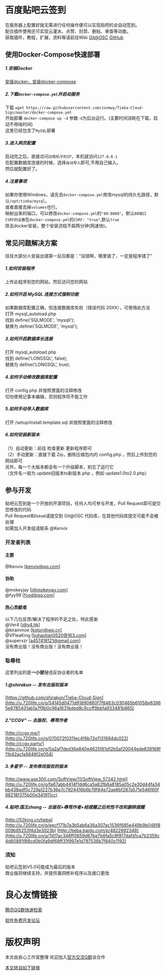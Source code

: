 # 百度贴吧云签到
在服务器上配置好就无需进行任何操作便可以实现贴吧的全自动签到。     
配合插件使用还可实现云灌水、点赞、封禁、删帖、审查等功能。     
获取插件，教程，扩展，资料等请前往Wiki [Git@OSC](http://u.720life.cn/g/3e7e8f170da15d1979f4c6b1321cc36b7fc542481d2681eeb32f5fb9bc8457c9390eee6e994449596f1a84df5e4acc942cf9077eada2e6c6bab4972f3b346f37) [GitHub](http://u.720life.cn/g/54145d0471d91890860f7f8463c03046124c3a202b8c34fd6460f1893a8b9cac10db78ad22080d58e7b13e16d1b56b8f93196ada061334459f4c8b9af615ebd0)              

## 使用Docker-Compose快速部署
##### 1.安装Docker
[安装docker，安装docker-compose](http://u.720life.cn/g/b16f7b584147c473ba4890d865862ec4b5b1f3424ae7dfcacdba3c040c2bfeccbffc4bcb9e65fbb0bc5b1539230649b1)
##### 2.下载`docker-compose.yml`并启动服务
下载 `wget https://raw.githubusercontent.com/zsnmwy/Tieba-Cloud-Sign/master/docker-compose.yml`  
开始部署 `docker-compose up -d` 参数`-d`为后台运行。(主要时间消耗在下载，启动不用啥时间)  
这里已经包含了`MySQL`部署
##### 3.进入网页配置
启动完之后，直接访问`远程机子的IP`，本机就访问`127.0.0.1`  
在配置数据库连接的时候，选择`自动导入`即可,不用自己输入。  
然后就配置好了。
##### 4.注意事项
如果你使用Windows，请先去`docker-compose.yml`修改mysql的持久化路径，默认`/opt/tieba/mysql`。  
或者直接去掉`volumes`也行。  
映射出来的端口，可以修改`docker-compose.yml`的`"80:8080"`。默认`80端口`  
`CSRF的设置`在`docker-compose.yml`的`CSRF: "true"`,默认`true`  
除去docker安装，整个安装流程不超两分钟(网速快)。

## 常见问题解决方案
往往大部分人安装出错第一反应都是：“没错啊，哪里错了，一定是程序错了”
##### 1.如何安装程序
上传此程序到您的网站，然后访问您的网站
##### 2.如何开启 MySQL 连接方式强制功能
如果数据库配置正确，但连接数据库失败（错误代码 20XX），可使用此方法     
打开   mysql_autoload.php     
找到   define('SQLMODE', 'mysqli');     
替换为 define('SQLMODE', 'mysql');
##### 3.如何开启数据库长连接
打开   mysql_autoload.php     
找到   define('LONGSQL', false);     
替换为 define('LONGSQL', true);
##### 4.如何手动修改数据库配置
打开 config.php 并按照里面的注释修改     
切勿使用记事本编辑，否则程序将不能工作
##### 5.如何手动导入数据库
打开 /setup/install.template.sql 并按照里面的注释修改
##### 6.如何安装新版本
（1）自动更新：前往 检查更新 更新程序即可     
（2）手动更新：直接下载 Zip，删除压缩包内的 config.php ，然后上传到您的网站即可     
另外，每一个大版本都会有一个升级脚本，别忘了运行它     
（文件名一般为 update旧版本to新版本.php ，例如 update1.0to2.0.php）

## 参与开发
贴吧云签到是一个开放的开源项目，任何人均可参与开发，Pull Request即可提交您修改的代码     
Pull Request和Issue请提交到 Git@OSC 代码库，在其他代码库提交可能不会被处理     
如需加入开发组请联系 @Kenvix
### 开发者列表
#### 主要
@Kenvix [kenvix@qq.com]     
#### 协助
@mokeyjay [i@mokeyjay.com]     
@fyy99 [fyod@qq.com]
#### 热心贡献者
以下几位反馈/解决了程序的不足之处，特此感谢     
@Ver4 [i@v4.hk]     
@kirainmoe [kotori@wo.cn]     
@VFleaKing [liuhaotian0520@163.com]     
@superxzr [a457418121@gmail.com]         
没有商业版！没有商业版！没有商业版！   
### 耻辱柱
这里列出的是**一小部分**违反协议者的名单
##### 1.@shirakun -- 发布去版权版本
[https://github.com/shirakun/Tieba-Cloud-Sign](http://u.720life.cn/g/54145d0471d91890860f7f8463c030465b61058e63965e6785401ab1a7f9b0c96a1631bded8c9ccff9bbfa933481b865)
##### 2."CCGV" -- 去版权、辱骂作者
[http://ccgv.me/](http://u.720life.cn/g/070072f0311ec4f6b72e1131684dc022)  [http://ccgv.party/](http://u.720life.cn/g/5a2af7ded36e840e4625f61d12b5af20044ede839168f11b42acfa5648f2e054)
##### 3.多星宇 -- 发布修改版权的版本
[http://www.asp300.com/SoftView/11/SoftView_57242.html](http://u.720life.cn/g/fa67abb4414f1dd6ca5a82fb6a8185a05c2e30d44fa34bb438adf0c729a1227b36e7c7924416b6b78f84e72ae6bf287a571e546f60f98218f375b00e341911cc)
##### 4.贴吧:国王zhang -- 去版权+辱骂作者+经提醒之后死性不改和删除提醒
[http://52king.cn/tieba](http://u.720life.cn/g/eecf171b7a3b5ab6a36a307ac1536f685e449b9b046f8009b85253f4d3e3023b)
[http://tieba.baidu.com/p/4822692349](http://u.720life.cn/g/7d17ac346ff0659d87be7b6fa5c8f817dafd1ca7b2359c4d80891f88cd0b0fa9df68ff31f997e1d797536b7f840c1192)
### 须知
贴吧云签到V5.0可能成为最后的版本     
商业版将继续支持，并提供漏洞修补程序以及接口更改



 # 良心友情链接

[腾讯QQ群快速检索](http://u.720life.cn/s/8cf73f7c)

[软件免费开发论坛](http://u.720life.cn/s/bbb01dc0)

# 版权声明 

本文由良心工作室整理 欢迎加入[官方交流Q群](https://u.720life.cn/s/f2316816)谈合作

[本文转自如下链接](http://u.720life.cn/g/2e71d0f0a5c601172267ba20d3a43c6e8fef899d27d84ae99f0b24b99c9a7c0d3c24af0249b74a48b77e83334057d293a9671341e7a35108706ad92cba962729)